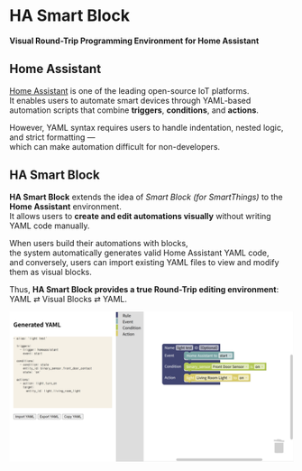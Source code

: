 # HA Smart Block  
**Visual Round-Trip Programming Environment for Home Assistant**  




## Home Assistant
[Home Assistant](https://www.home-assistant.io/) is one of the leading open-source IoT platforms.  
It enables users to automate smart devices through YAML-based automation scripts that combine **triggers**, **conditions**, and **actions**.

However, YAML syntax requires users to handle indentation, nested logic, and strict formatting —  
which can make automation difficult for non-developers.




## HA Smart Block
**HA Smart Block** extends the idea of *Smart Block (for SmartThings)* to the **Home Assistant** environment.  
It allows users to **create and edit automations visually** without writing YAML code manually.

When users build their automations with blocks,  
the system automatically generates valid Home Assistant YAML code,  
and conversely, users can import existing YAML files to view and modify them as visual blocks.

Thus, **HA Smart Block provides a true Round-Trip editing environment**:  
YAML ⇄ Visual Blocks ⇄ YAML.

![HA Block](https://github.com/seomihyeons/HA_smartblock/blob/main/interface.png)
